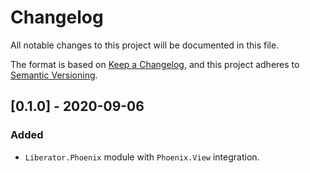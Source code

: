 # Changelog

All notable changes to this project will be documented in this file.

The format is based on [Keep a Changelog](https://keepachangelog.com/en/1.0.0/),
and this project adheres to [Semantic Versioning](https://semver.org/spec/v2.0.0.html).

## [0.1.0] - 2020-09-06

### Added

- `Liberator.Phoenix` module with `Phoenix.View` integration.

[Unreleased]: https://git.sr.ht/~cosmicrose/liberator_phoenix/log
[1.0.0]: https://git.sr.ht/~cosmicrose/liberator_phoenix/refs/v0.1.0
